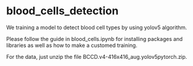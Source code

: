 # blood_cells_detection
We training a model to detect blood cell types by using yolov5 algorithm.

Please follow the guide in blood_cells.ipynb for installing packages and libraries as well as how to make a customed training.

For the data, just unzip the file BCCD.v4-416x416_aug.yolov5pytorch.zip.
